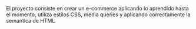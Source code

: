 El proyecto consiste en crear un e-commerce aplicando lo aprendido hasta el momento, utiliza estilos CSS, media queries y aplicando correctamente la semantica de HTML
